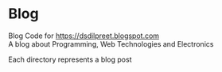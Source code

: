# Blog
Blog Code for https://dsdilpreet.blogspot.com<br />
A blog about Programming, Web Technologies and Electronics

Each directory represents a blog post
